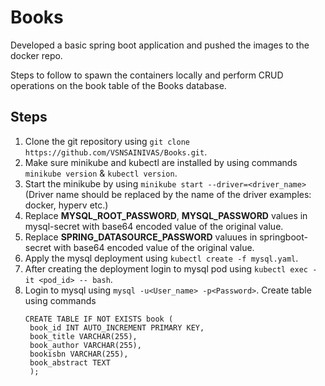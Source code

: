 # Books
Developed a basic spring boot application and pushed the images to the docker repo.

Steps to follow to spawn the containers locally and perform CRUD operations on the book table of the Books database.

## Steps
1) Clone the git repository using ```git clone https://github.com/VSNSAINIVAS/Books.git```.
2) Make sure minikube and kubectl are installed by using commands ```minikube version``` & ```kubectl version```.
3) Start the minikube by using ```minikube start --driver=<driver_name>``` (Driver name should be replaced by the name of the driver examples: docker, hyperv etc.)
4) Replace **MYSQL_ROOT_PASSWORD**, **MYSQL_PASSWORD** values in mysql-secret with base64 encoded value of the original value.
5) Replace **SPRING_DATASOURCE_PASSWORD** valuues in springboot-secret with base64 encoded value of the original value.
6) Apply the mysql deployment using ```kubectl create -f mysql.yaml```.
7) After creating the deployment login to mysql pod using ```kubectl exec -it <pod_id> -- bash```.
8) Login to mysql using ```mysql -u<User_name> -p<Password>```.
   Create table using commands
   ```
   CREATE TABLE IF NOT EXISTS book ( 
    book_id INT AUTO_INCREMENT PRIMARY KEY, 
    book_title VARCHAR(255), 
    book_author VARCHAR(255), 
    bookisbn VARCHAR(255), 
    book_abstract TEXT 
    );
   ```
